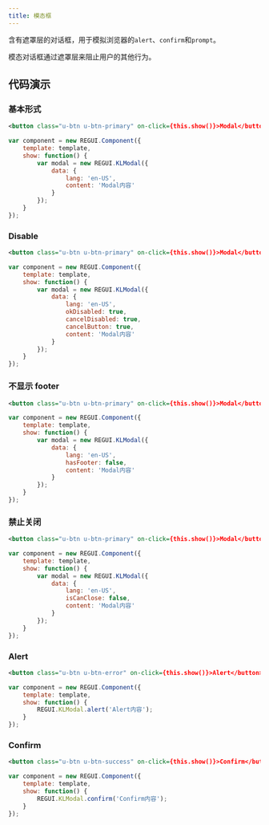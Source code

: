 ```yaml
---
title: 模态框
---
```


含有遮罩层的对话框，用于模拟浏览器的`alert`、`confirm`和`prompt`。

模态对话框通过遮罩层来阻止用户的其他行为。

## 代码演示

### 基本形式

<!-- demo_start -->
<div class="m-example"></div>

```xml
<button class="u-btn u-btn-primary" on-click={this.show()}>Modal</button>
```

```javascript
var component = new REGUI.Component({
    template: template,
    show: function() {
        var modal = new REGUI.KLModal({
            data: {
                lang: 'en-US',
                content: 'Modal内容'
            }
        });
    }
});
```
<!-- demo_end -->

### Disable

<!-- demo_start -->
<div class="m-example"></div>

```xml
<button class="u-btn u-btn-primary" on-click={this.show()}>Modal</button>
```

```javascript
var component = new REGUI.Component({
    template: template,
    show: function() {
        var modal = new REGUI.KLModal({
            data: {
                lang: 'en-US',
                okDisabled: true,
                cancelDisabled: true,
                cancelButton: true,
                content: 'Modal内容'
            }
        });
    }
});
```
<!-- demo_end -->

### 不显示 footer

<!-- demo_start -->
<div class="m-example"></div>

```xml
<button class="u-btn u-btn-primary" on-click={this.show()}>Modal</button>
```

```javascript
var component = new REGUI.Component({
    template: template,
    show: function() {
        var modal = new REGUI.KLModal({
            data: {
                lang: 'en-US',
                hasFooter: false,
                content: 'Modal内容'
            }
        });
    }
});
```
<!-- demo_end -->

### 禁止关闭

<!-- demo_start -->
<div class="m-example"></div>

```xml
<button class="u-btn u-btn-primary" on-click={this.show()}>Modal</button>
```

```javascript
var component = new REGUI.Component({
    template: template,
    show: function() {
        var modal = new REGUI.KLModal({
            data: {
                lang: 'en-US',
                isCanClose: false,
                content: 'Modal内容'
            }
        });
    }
});
```
<!-- demo_end -->

### Alert

<!-- demo_start -->
<div class="m-example"></div>

```xml
<button class="u-btn u-btn-error" on-click={this.show()}>Alert</button>
```

```javascript
var component = new REGUI.Component({
    template: template,
    show: function() {
        REGUI.KLModal.alert('Alert内容');
    }
});
```
<!-- demo_end -->

### Confirm

<!-- demo_start -->
<div class="m-example"></div>

```xml
<button class="u-btn u-btn-success" on-click={this.show()}>Confirm</button>
```

```javascript
var component = new REGUI.Component({
    template: template,
    show: function() {
        REGUI.KLModal.confirm('Confirm内容');
    }
});
```
<!-- demo_end -->
